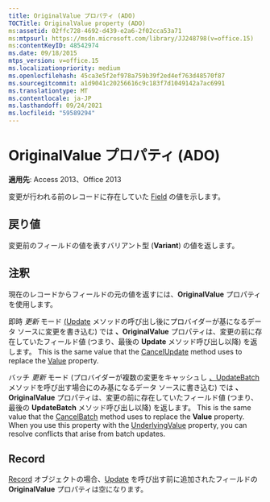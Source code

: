 ```yaml
---
title: OriginalValue プロパティ (ADO)
TOCTitle: OriginalValue property (ADO)
ms:assetid: 02ffc728-4692-d439-e2a6-2f02cca53a71
ms:mtpsurl: https://msdn.microsoft.com/library/JJ248798(v=office.15)
ms:contentKeyID: 48542974
ms.date: 09/18/2015
mtps_version: v=office.15
ms.localizationpriority: medium
ms.openlocfilehash: 45ca3e5f2ef978a759b39f2ed4ef763d48570f87
ms.sourcegitcommit: a1d9041c20256616c9c183f7d1049142a7ac6991
ms.translationtype: MT
ms.contentlocale: ja-JP
ms.lasthandoff: 09/24/2021
ms.locfileid: "59589294"
---
```

# <a name="originalvalue-property-ado"></a>OriginalValue プロパティ (ADO)

**適用先**: Access 2013、Office 2013

変更が行われる前のレコードに存在していた [Field](field-object-ado.md) の値を示します。

## <a name="return-value"></a>戻り値

変更前のフィールドの値を表すバリアント型 (**Variant**) の値を返します。

## <a name="remarks"></a>注釈

現在のレコードからフィールドの元の値を返すには、**OriginalValue** プロパティを使用します。

即時 *更新* モード [(Update](update-method-ado.md) メソッドの呼び出し後にプロバイダーが基になるデータ ソースに変更を書き込む) では **、OriginalValue** プロパティは、変更の前に存在していたフィールド値 (つまり、最後の **Update** メソッド呼び出し以降) を返します。 This is the same value that the [CancelUpdate](cancelupdate-method-ado.md) method uses to replace the [Value](value-property-ado.md) property.

バッチ *更新* モード (プロバイダーが複数の変更をキャッシュし [、UpdateBatch](updatebatch-method-ado.md) メソッドを呼び出す場合にのみ基になるデータ ソースに書き込む) では **、OriginalValue** プロパティは、変更の前に存在していたフィールド値 (つまり、最後の **UpdateBatch** メソッド呼び出し以降) を返します。 This is the same value that the [CancelBatch](cancelbatch-method-ado.md) method uses to replace the **Value** property. When you use this property with the [UnderlyingValue](underlyingvalue-property-ado.md) property, you can resolve conflicts that arise from batch updates.

## <a name="record"></a>Record

[Record](record-object-ado.md) オブジェクトの場合、[Update](update-method-ado.md) を呼び出す前に追加されたフィールドの **OriginalValue** プロパティは空になります。

